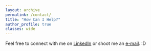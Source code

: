 ```yaml
---
layout: archive
permalink: /contact/
title: "How Can I Help?"
author_profile: true
classes: wide
---
```

Feel free to connect with me on [LinkedIn](https://www.linkedin.com/in/ivan-bu/) or shoot me an [e-mail](mailto:IvanBuAU@gmail.com). :D